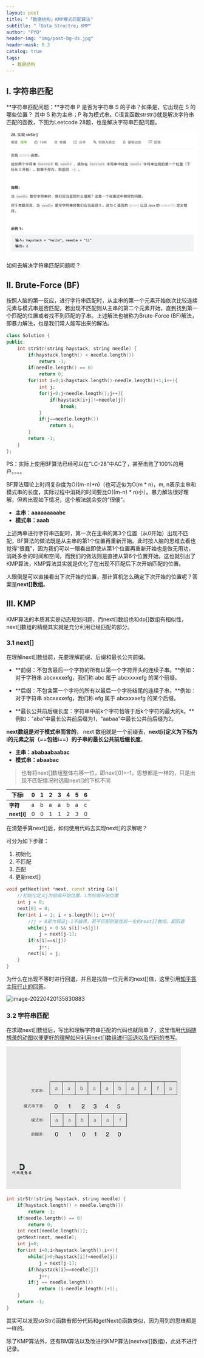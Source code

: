 ```yaml
---
layout: post
title: "「数据结构」KMP模式匹配算法"
subtitle: "「Data Structre」KMP"
author: "PYQ"
header-img: "img/post-bg-ds.jpg"
header-mask: 0.3
catalog: true
tags:
  - 数据结构
---
```


## Ⅰ. 字符串匹配

**字符串匹配问题：**字符串 P 是否为字符串 S 的子串？如果是，它出现在 S 的哪些位置？ 其中 S 称为主串；P 称为模式串。C语言函数strstr()就是解决字符串匹配的函数，下图为Leetcode 28题，也是解决字符串匹配问题。

![image-20220420095622896](/img/in-post/kmp-1.png)

如何去解决字符串匹配问题呢？

## Ⅱ. Brute-Force (BF)

按照人脑的第一反应，进行字符串匹配时，从主串的第一个元素开始依次比较连续元素与模式串是否匹配，若出现不匹配则从主串的第二个元素开始，直到找到第一个匹配的位置或者找不到匹配的子串。上述解法也被称为Brute-Force (BF)解法，即暴力解法，也是我们常人能写出来的解法。

```c++
class Solution {
public:
    int strStr(string haystack, string needle) {
        if(haystack.length() < needle.length())
            return -1;
        if(needle.length() == 0)
            return 0;
        for(int i=0;i<haystack.length()-needle.length()+1;i++){
            int j;
            for(j=0;j<needle.length();j++){
                if(haystack[i+j]!=needle[j])
                    break;
            }
            if(j==needle.length())
                return i;
        }
        return -1;
    }
};
```

PS：实际上使用BF算法已经可以在“LC-28”中AC了，甚至击败了100%的用户。。。。

BF算法理论上时间复杂度为O((m-n)*n)（也可近似为O(m * n)，m, n表示主串和模式串的长度，实际过程中消耗的时间要比O((m-n) * n)小）。暴力解法很好理解，但若出现如下情况，这个解法就会变的“很傻”。

- **主串：aaaaaaaaabc**
- **模式串：aaab**

上述两串进行字符串匹配时，第一次在主串的第3个位置（从0开始）出现不匹配，BF算法的做法既是从主串的第1个位置再重新开始。此时按人脑的思维去看也觉得“很蠢”，因为我们可以一眼看出即使从第1个位置再重新开始也是做无用功，消耗多余的时间和空间，而我们的做法则是直接从第6个位置开始。这也就引出了KMP算法，KMP算法其实就是优化了在出现不匹配后下次开始匹配的位置。

人眼倒是可以直接看出下次开始的位置，那计算机怎么确定下次开始的位置呢？答案是**next[]数组**。

## Ⅲ. KMP

KMP算法的本质其实是动态规划问题，而next[]数组也和dp[]数组有相似性，next[]数组的精髓其实就是充分利用已经匹配的部分。

### 3.1 next[]

在理解next[]数组前，先要理解前缀、后缀和最长公共前缀。

- **前缀：不包含最后一个字符的所有以第一个字符开头的连续子串。**例如：对于字符串 abcxxxxefg，我们称 abc 属于 abcxxxxefg 的某个前缀。
- **后缀：不包含第一个字符的所有以最后一个字符结尾的连续子串。**例如：对于字符串 abcxxxxefg，我们称 efg 属于 abcxxxxefg 的某个后缀。

- **最长公共前后缀长度：字符串中前k个字符恰等于后k个字符的最大的k。**例如：“aba”中最长公共前后缀为1，“aabaa”中最长公共前后缀为2。

**next数组是对于模式串而言的**， next 数组就是一个前缀表，**next[i]定义为下标为i的元素之前（==包括i==）的子串的最长公共前后缀长度**。

- **主串：ababaabaabac**
- **模式串：abaabac**

> 也有将next[]数组整体右移一位，即next[0]=-1，思想都是一样的，只是出现不匹配情况时选取next[]的下标不同

| **下标i**   | 0    | 1    | 2    | 3    | 4    | 5    | 6    |
| ----------- | ---- | ---- | ---- | ---- | ---- | ---- | ---- |
| **字符**    | a    | b    | a    | a    | b    | a    | c    |
| **next[i]** | 0    | 0    | 1    | 1    | 2    | 3    | 0    |

在清楚手算next[]后，如何使用代码去实现next[]的求解呢？

可分为如下步骤：

1. 初始化
2. 不匹配
3. 匹配
4. 更新next[]

```c++
void getNext(int *next, const string &s){
    //初始化定义j为前缀开始位置，i为后缀开始位置
    int j = 0;
    next[0] = 0;
    for(int i = 1; i < s.length(); i++){
        //j > 0是为保证j-1不越界，若不匹配则是找前一位的next[]数组，即回退
        while(j > 0 && s[i]!=s[j])
            j = next[j-1];
        if(s[i]==s[j])
            j++;
        next[i] = j;
    }
}
```

为什么在出现不等时进行回退，并且是找前一位元素的next[]值，这里引用[知乎答主阮行止的回答](https://www.zhihu.com/question/21923021/answer/1032665486)。

![image-20220420135830883](https://cdn.jsdelivr.net/gh/Eilopyq/Gallery/img/202204201358393.png)

### 3.2 字符串匹配

在求取next[]数组后，写出和理解字符串匹配的代码也就简单了，这里借用[代码随想录的动图以便更好的理解如何利用next[]数组进行回退以及代码的书写](https://mp.weixin.qq.com/s/MoRBHbS4hQXn7LcPdmHmIg)。

![mmexport1650434981134](/img/in-post/kmp-2.jpg)

```c++
int strStr(string haystack, string needle) {
    if(haystack.length() < needle.length())
        return -1;
    if(needle.length() == 0)
        return 0;
    int next[needle.length()];
    getNext(next, needle);
    int j=0;
    for(int i=0;i<haystack.length();i++){
        while(j>0;haystack[i]!=needle[j])
            j = next[j-1];
        if(haystack[i]==needle[j])
            j++;
        if(j == needle.length())
            return (i-needle.length()+1);
    }
    return -1;
}
```

其实可以发现strStr()函数有部分代码和getNext()函数类似，因为用到的思维都是一样的。

除了KMP算法外，还有BM算法以及改进的KMP算法(nextval[]数组)，此处不进行记录。



